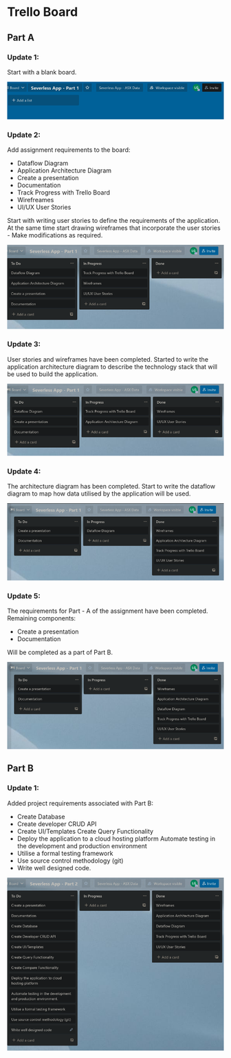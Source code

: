 # Trello Board

## Part A

### Update 1:

Start with a blank board. 

![Update 1](../imgs/trello/1.png)

### Update 2:

Add assignment requirements to the board: 

- Dataflow Diagram
- Application Architecture Diagram
- Create a presentation
- Documentation
- Track Progress with Trello Board
- Wirefreames 
- UI/UX User Stories

Start with writing user stories to define the requirements of the application. At the same time start drawing wireframes that incorporate the user stories - Make modifications as required. 


![Update 2](../imgs/trello/2.png)

### Update 3:

User stories and wireframes have been completed.
Started to write the application architecture diagram to describe the technology stack that will be used to build the application.

![Update 3](../imgs/trello/3.png)

### Update 4:

The architecture diagram has been completed. Start to write the dataflow diagram to map how data utilised by the application will be used. 

![Update 4](../imgs/trello/4.png)

### Update 5:

The requirements for Part - A of the assignment have been completed. Remaining components:

- Create a presentation
- Documentation

Will be completed as a part of Part B.

![Update 5](../imgs/trello/5.png)

## Part B

### Update 1:

Added project requirements associated with Part B:

- Create Database
- Create developer CRUD API
- Create UI/Templates Create Query Functionality
- Deploy the application to a cloud hosting platform
Automate testing in the development and production environment
- Utilise a formal testing framework
- Use source control methodology (git)
- Write well designed code.

![Update 6](../imgs/trello/6.png)